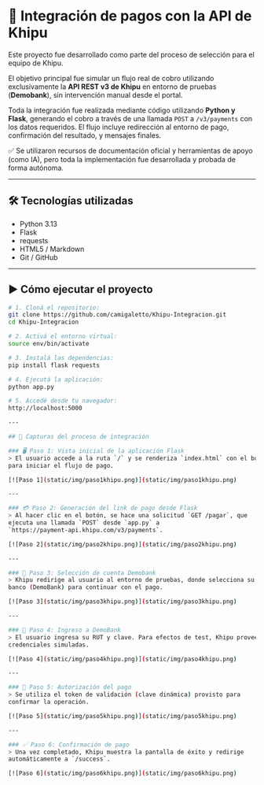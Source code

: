 # 💸 Integración de pagos con la API de Khipu

Este proyecto fue desarrollado como parte del proceso de selección para el 
equipo de Khipu.

El objetivo principal fue simular un flujo real de cobro utilizando 
exclusivamente la **API REST v3 de Khipu** en entorno de pruebas 
(**Demobank**), sin intervención manual desde el portal.

Toda la integración fue realizada mediante código utilizando **Python y 
Flask**, generando el cobro a través de una llamada `POST` a 
`/v3/payments` con los datos requeridos. El flujo incluye redirección al 
entorno de pago, confirmación del resultado, y mensajes finales.

✅ Se utilizaron recursos de documentación oficial y herramientas de apoyo 
(como IA), pero toda la implementación fue desarrollada y probada de forma 
autónoma.

---

## 🛠 Tecnologías utilizadas

- Python 3.13  
- Flask  
- requests  
- HTML5 / Markdown  
- Git / GitHub

---

## ▶️ Cómo ejecutar el proyecto

```bash
# 1. Cloná el repositorio:
git clone https://github.com/camigaletto/Khipu-Integracion.git
cd Khipu-Integracion

# 2. Activá el entorno virtual:
source env/bin/activate

# 3. Instalá las dependencias:
pip install flask requests

# 4. Ejecutá la aplicación:
python app.py

# 5. Accedé desde tu navegador:
http://localhost:5000

---

## 📸 Capturas del proceso de integración

### 🖥️ Paso 1: Vista inicial de la aplicación Flask
> El usuario accede a la ruta `/` y se renderiza `index.html` con el botón 
para iniciar el flujo de pago.

[![Paso 1](static/img/paso1khipu.png)](static/img/paso1khipu.png)

---

### 💳 Paso 2: Generación del link de pago desde Flask
> Al hacer clic en el botón, se hace una solicitud `GET /pagar`, que 
ejecuta una llamada `POST` desde `app.py` a 
`https://payment-api.khipu.com/v3/payments`.

[![Paso 2](static/img/paso2khipu.png)](static/img/paso2khipu.png)

---

### 🏦 Paso 3: Selección de cuenta Demobank
> Khipu redirige al usuario al entorno de pruebas, donde selecciona su 
banco (DemoBank) para continuar con el pago.

[![Paso 3](static/img/paso3khipu.png)](static/img/paso3khipu.png)

---

### 🔐 Paso 4: Ingreso a DemoBank
> El usuario ingresa su RUT y clave. Para efectos de test, Khipu provee 
credenciales simuladas.

[![Paso 4](static/img/paso4khipu.png)](static/img/paso4khipu.png)

---

### 📲 Paso 5: Autorización del pago
> Se utiliza el token de validación (clave dinámica) provisto para 
confirmar la operación.

[![Paso 5](static/img/paso5khipu.png)](static/img/paso5khipu.png)

---

### ✅ Paso 6: Confirmación de pago
> Una vez completado, Khipu muestra la pantalla de éxito y redirige 
automáticamente a `/success`.

[![Paso 6](static/img/paso6khipu.png)](static/img/paso6khipu.png)

















